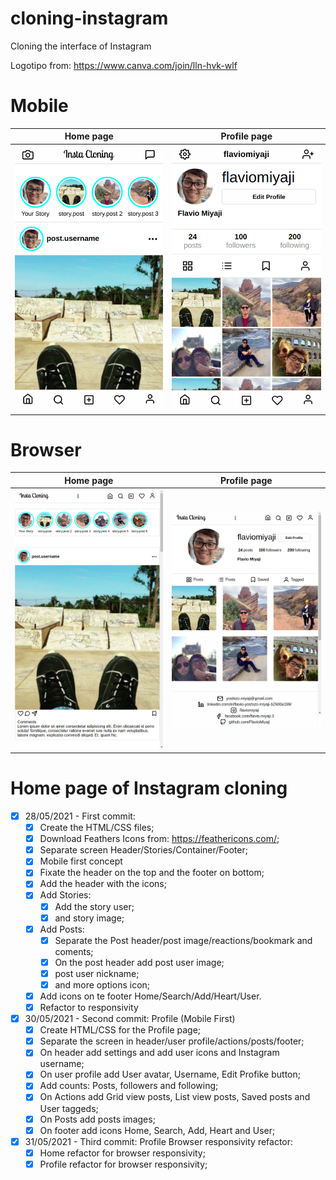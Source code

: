 # cloning-instagram
Cloning the interface of Instagram

Logotipo from: https://www.canva.com/join/lln-hvk-wlf

# Mobile
|Home page|Profile page|
|-|-|
|<img src="/assets/readme/images/01 - Home page.png" width="300">|<img src="/assets/readme/images/02 - Profile page.png" width="300">|

# Browser
|Home page|Profile page|
|-|-|
|<img src="/assets/readme/images/03 - Home page.png" width="500">|<img src="/assets/readme/images/04 - Profile page.png" width="500">|

# Home page of Instagram cloning
- [x] 28/05/2021 - First commit:
  - [x] Create the HTML/CSS files;
  - [x] Download Feathers Icons from: https://feathericons.com/;
  - [x] Separate screen Header/Stories/Container/Footer;
  - [x] Mobile first concept
  - [x] Fixate the header on the top and the footer on bottom;
  - [x] Add the header with the icons;
  - [x] Add Stories:
    - [x] Add the story user;
    - [x] and story image;
  - [x] Add Posts:
    - [x] Separate the Post header/post image/reactions/bookmark and coments;
    - [x] On the post header add post user image;
    - [x] post user nickname;
    - [x] and more options icon;
  - [x] Add icons on te footer Home/Search/Add/Heart/User.
  - [x] Refactor to responsivity
- [x] 30/05/2021 - Second commit: Profile (Mobile First)
  - [x] Create HTML/CSS for the Profile page;
  - [x] Separate the screen in header/user profile/actions/posts/footer;
  - [x] On header add settings and add user icons and Instagram username;
  - [x] On user profile add User avatar, Username, Edit Profike button;
  - [x] Add counts: Posts, followers and following;
  - [x] On Actions add Grid view posts, List view posts, Saved posts and User taggeds;
  - [x] On Posts add posts images;
  - [x] On footer add icons Home, Search, Add, Heart and User;
- [x] 31/05/2021 - Third commit: Profile Browser responsivity refactor:
  - [x] Home refactor for browser responsivity;
  - [x] Profile refactor for browser responsivity;
